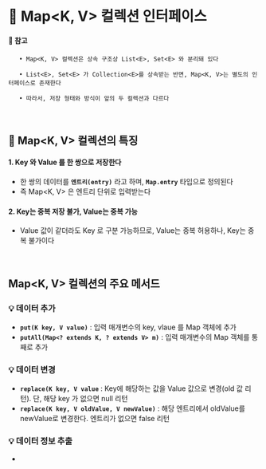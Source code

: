 # 📌 Map<K, V>  컬렉션 인터페이스

#### 🌟 참고
       • Map<K, V> 컬렉션은 상속 구조상 List<E>, Set<E> 와 분리돼 있다
       
       • List<E>, Set<E> 가 Collection<E>를 상속받는 반면, Map<K, V>는 별도의 인터페이스로 존재한다 
       
       • 따라서, 저장 형태와 방식이 앞의 두 컬렉션과 다르다 
  
  <br>
  
## 🔎 Map<K, V> 컬렉션의 특징
  
#### 1. Key 와 Value 를 한 쌍으로 저장한다
- 한 쌍의 데이터를 **`엔트리(entry)`** 라고 하며, **`Map.entry`** 타입으로 정의된다  <br>
- 즉 Map<K, V> 은 엔트리 단위로 입력받는다
  
#### 2. Key는 중복 저장 불가, Value는 중복 가능
- Value 값이 같더라도 Key 로 구분 가능하므로, Value는 중복 허용하나, Key는 중복 불가이다

<br>

##  Map<K, V> 컬렉션의 주요 메서드

### 💡 데이터 추가
- **`put(K key, V value)`** : 입력 매개변수의 key, vlaue 를 Map 객체에 추가
- **`putAll(Map<? extends K, ? extends V> m)`** : 입력 매개변수의 Map 객체를 통째로 추가

### 💡 데이터 변경
- **`replace(K key, V value`** : Key에 해당하는 값을 Value 값으로 변경(old 값 리턴). 단, 해당 key 가 없으면 null 리턴
-  **`replace(K key, V oldValue, V newValue)`** : 해당 엔트리에서 oldValue를 newValue로 변경한다. 엔트리가 없으면 false 리턴

### 💡 데이터 정보 추출
- 
  
